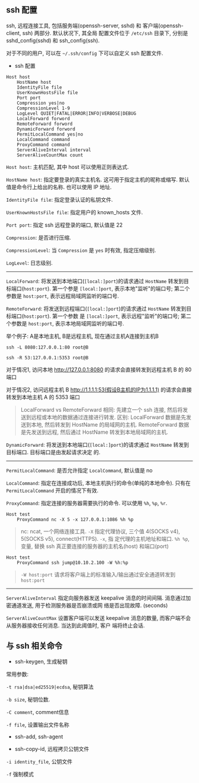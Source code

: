 ## ssh 配置

ssh, 远程连接工具, 包括服务端(openssh-server, sshd) 和 客户端(openssh-client, ssh) 两部分. 默认状况下, 其全局
配置文件位于 `/etc/ssh` 目录下, 分别是 sshd_config(sshd) 和 ssh_config(ssh).

对于不同的用户, 可以在 `~/.ssh/config` 下可以自定义 ssh 配置文件.

- ssh 配置

```
Host host
    HostName host
    IdentityFile file
    UserKnownHostsFile file
    Port port
    Compression yes|no
    CompressionLevel 1-9
    LogLevel QUIET|FATAL|ERROR|INFO|VERBOSE|DEBUG
    LocalForward forword
    RemoteForward forword
    DynamicForward forword
    PermitLocalCommand yes|no
    LocalCommand command
    ProxyCommand command 
    ServerAliveInterval interval
    ServerAliveCountMax count
```

`Host host`: 主机匹配, 其中 host 可以使用正则表达式.

`HostName host`: 指定要登录的真实主机名. 这可用于指定主机的昵称或缩写. 默认值是命令行上给出的名称. 也可以使用 IP 地址.

`IdentityFile file`: 指定登录认证的私钥文件.

`UserKnownHostsFile file`: 指定用户的 known_hosts 文件.

`Port port`: 指定 ssh 远程登录的端口, 默认值是 22

`Compression`: 是否进行压缩.

`CompressionLevel`: 当 `Compression` 是 `yes` 时有效, 指定压缩级别.

`LogLevel`: 日志级别.

---

`LocalForward`: 将发送到本地端口(`[local:]port`)的请求通过 `HostName` 转发到目标端口(`host:port`). 第一个参是 
`[local:]port`, 表示本地"监听"的端口号; 第二个参数是 `host:port`, 表示远程局域网监听的端口号.

`RemoteForward`: 将发送到远程端口(`[local:]port`)的请求通过 `HostName` 转发到目标端口(`host:port`). 第一个参数
是 `[local:]port`, 表示远程"监听"的端口号; 第二个参数是 `host:port`, 表示本地局域网监听的端口号.

举个例子: A是本地主机, B是远程主机, 现在通过主机A连接到主机B

```
ssh -L 8080:127.0.0.1:80 root@B

ssh -R 53:127.0.0.1:5353 root@B
```

对于情况1, 访问本地 http://127.0.0.1:8080 的请求会直接转发到远程主机 B 的 80 端口

对于情况2, 访问远程主机 B http://1.1.1.1:53(假设B主机的IP为1.1.1.1) 的请求会直接转发到本地主机 A 的 5353 端口

> LocalForward vs RemoteForward 
> 相同: 先建立一个 ssh 连接, 然后将发送到远程或本地的数据通过连接进行转发.
> 区别: LocalForward 数据是先发送到本地, 然后转发到 HostName 的局域网的主机.
>      RemoteForward 数据是先发送到远程, 然后通过 HostName 转发到本地局域网的主机.

`DynamicForward`: 将发送到本地端口(`[local:]port`)的请求通过 `HostName` 转发到目标端口. 目标端口是由发起请求决定
的.

---

`PermitLocalCommand`: 是否允许指定 `LocalCommand`, 默认值是 no

`LocalCommand`: 指定在连接成功后, 本地主机执行的命令(单纯的本地命令). 只有在 `PermitLocalCommand` 开启的情况下有效.

`ProxyCommand`: 指定连接的服务器需要执行的命令. 可以使用 `%h`, `%p`, `%r`.

```
Host test
    ProxyCommand nc -X 5 -x 127.0.0.1:1086 %h %p
```

> nc: ncat, 一个网络连接工具. `-X` 指定代理协议, 三个值 4(SOCKS v4), 5(SOCKS v5), connect(HTTPS). `-x`, 指
定代理的主机地址和端口. `%h %p`, 变量, 替换 ssh 真正要连接的服务器的主机名(host) 和端口(port)


```
Host test
    ProxyCommand ssh jump@10.10.2.100 -W %h:%p
```

> `-W host:port` 请求将客户端上的标准输入/输出通过安全通道转发到 `host:port`


---

`ServerAliveInterval` 指定向服务器发送 keepalive 消息的时间间隔. 消息通过加密通道发送, 用于检测服务器是否崩溃或网
络是否出现故障. (seconds)

`ServerAliveCountMax` 设置客户端可以发送 keepalive 消息的数量, 而客户端不会从服务器接收任何消息. 当达到此阈值时, 客户
端将终止会话.

## 与 ssh 相关命令

- ssh-keygen, 生成秘钥

常用参数:

`-t rsa|dsa|ed25519|ecdsa`, 秘钥算法

`-b size`, 秘钥位数.

`-C comment`, comment信息

`-f file`, 设置输出文件名称

- ssh-add, ssh-agent


- ssh-copy-id, 远程拷贝公钥文件

`-i identity_file`, 公钥文件

`-f` 强制模式
